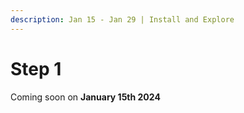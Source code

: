 ```yaml
---
description: Jan 15 - Jan 29 | Install and Explore
---
```


# Step 1

Coming soon on **January 15th 2024**
